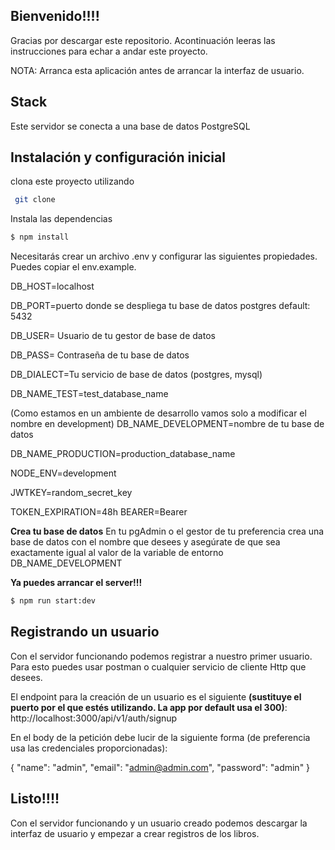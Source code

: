 ## Bienvenido!!!!

Gracias por descargar este repositorio. Acontinuación leeras las instrucciones para echar a andar este proyecto.

NOTA: Arranca esta aplicación antes de arrancar la interfaz de usuario.

## Stack
Este servidor se conecta a una base de datos PostgreSQL

## Instalación y configuración inicial

clona este proyecto utilizando
```bash
 git clone
```
Instala las dependencias
```bash
$ npm install
```
Necesitarás crear un archivo .env y configurar las siguientes propiedades. Puedes copiar el env.example.

DB_HOST=localhost

DB_PORT=puerto donde se despliega tu base de datos postgres default: 5432 

DB_USER= Usuario de tu gestor de base de datos

DB_PASS= Contraseña de tu base de datos 

DB_DIALECT=Tu servicio de base de datos (postgres, mysql)

DB_NAME_TEST=test_database_name 

(Como estamos en un ambiente de desarrollo vamos solo a modificar el nombre en development)
DB_NAME_DEVELOPMENT=nombre de tu base de datos

DB_NAME_PRODUCTION=production_database_name 

NODE_ENV=development

JWTKEY=random_secret_key 

TOKEN_EXPIRATION=48h BEARER=Bearer

**Crea tu base de datos**
En tu pgAdmin o el gestor de tu preferencia crea una base de datos con el nombre que desees y asegúrate de que sea exactamente igual al valor de la variable de entorno DB_NAME_DEVELOPMENT

**Ya puedes arrancar el server!!!**
```bash
$ npm run start:dev
```

## Registrando un usuario
Con el servidor funcionando podemos registrar a nuestro primer usuario. Para esto puedes usar postman o cualquier servicio de cliente Http que desees. 

El endpoint para la creación de un usuario es el siguiente **(sustituye el puerto por el que estés utilizando. La app por default usa el 300)**: http://localhost:3000/api/v1/auth/signup

En el body de la petición debe lucir de la siguiente forma (de preferencia usa las credenciales proporcionadas):

{
		"name": "admin",
		"email": "admin@admin.com",
		"password": "admin"
}

## Listo!!!!
Con el servidor funcionando y un usuario creado podemos descargar la interfaz de usuario y empezar a crear registros de los libros.

